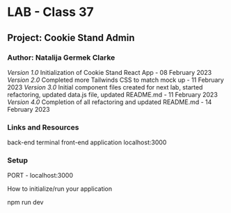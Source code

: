 # LAB - Class 37

## Project: Cookie Stand Admin

### Author: Natalija Germek Clarke

*Version 1.0* Initialization of Cookie Stand React App - 08 February 2023
*Version 2.0* Completed more Tailwinds CSS to match mock up - 11 February 2023
*Version 3.0* Initial component files created for next lab, started refactoring, updated data.js file, 
updated README.md - 11 February 2023
*Version 4.0* Completion of all refactoring and updated README.md - 14 February 2023

### Links and Resources

back-end terminal
front-end application localhost:3000

### Setup

PORT - localhost:3000

How to initialize/run your application

npm run dev
